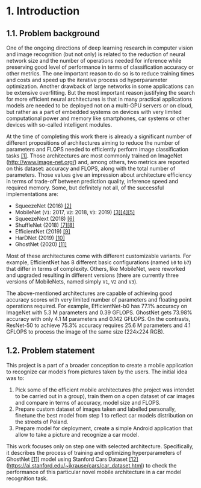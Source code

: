 # 1. Introduction

## 1.1. Problem background <a name="problem-background"></a>

One of the ongoing directions of deep learning research in computer vision and image recognition (but not only) is related to the reduction of neural network size and the number of operations needed for inference while preserving good level of performance in terms of classification accuracy or other metrics. The one important reason to do so is to reduce training times and costs and speed up the iterative process od hyperparameter optimization. Another drawback of large networks in some applications can be extensive overfitting. But the most important reason justifying the search for more efficient neural architectures is that in many practical applications models are needed to be deployed not on a multi-GPU servers or on cloud, but rather as a part of embedded systems on devices with very limited computational power and memory like smartphones, car systems or other devices with so-called intelligent modules.

At the time of completing this work there is already a significant number of different propositions of architectures aiming to reduce the number of parameters and FLOPS needed to efficiently perform image classification tasks [[1]](5_references.md#hollemans2020). Those architectures are most commonly trained on ImageNet (http://www.image-net.org/) and, among others, two metrics are reported on this dataset: accuracy and FLOPS, along with the total number of parameters. Those values give an impression about architecture efficiency in terms of trade-off between prediction quality, inference speed and required memory. Some, but definitely not all, of the successful implementations are:

- SqueezeNet (2016) [[2]](5_references.md#i2016squeezenet)
- MobileNet (`V1`: 2017, `V2`: 2018, `V3`: 2019) [[3]](5_references.md#howard2017mobilenets)[[4]](5_references.md#Sandler_2018)[[5]](5_references.md#Howard_2019)
- SqueezeNext (2018) [[6]](5_references.md#Gholami_2018)
- ShuffleNet (2018) [[7]](5_references.md#Zhang_2018)[[8]](5_references.md#Ma_2018)
- EfficientNet (2019) [[9]](5_references.md#tan2019efficientnet)
- HarDNet (2019) [[10]](5_references.md#Chao_2019)
- GhostNet (2020) [[11]](5_references.md#Han_2020)

Most of these architectures come with different customizable variants. For example, EfficientNet has 8 different basic configurations (named `b0` to `b7`) that differ in terms of complexity. Others, like MobileNet, were reworked and upgraded resulting in different versions (there are currently three versions of MobileNets, named simply `V1`, `V2` and `V3`).

The above-mentioned architectures are capable of achieving good accuracy scores with very limited number of parameters and floating point operations required. For example, EfficientNet-b0 has 77.1% accuracy on ImageNet with 5.3 M parameters and 0.39 GFLOPS. GhostNet gets 73.98% accuracy with only 4.1 M parameters and 0.142 GFLOPS. On the contrasts, ResNet-50 to achieve 75.3% accuracy requires 25.6 M parameters and 4.1 GFLOPS to process the image of the same size (224x224 RGB).

## 1.2. Problem statement <a name="problem-statement"></a>

This project is a part of a broader conception to create a mobile application to recognize car models from pictures taken by the users. The initial idea was to:

1. Pick some of the efficient mobile architectures (the project was intendet to be carried out in a group), train them on a open dataset of car images and compare in terms of accuracy, model size and FLOPS.
2. Prepare custom dataset of images taken and labelled personally, finetune the best model from step 1 to reflect car models distribution on the streets of Poland.
3. Prepare model for deployment, create a simple Android application that allow to take a picture and recognize a car model.

This work focuses only on step one with selected architecture. Specifically, it describes the process of training and optimizing hyperparameters of GhostNet [[11]](5_references.md#Han_2020) model using Stanford Cars Dataset [[12]](5_references.md#KrauseStarkDengFei-Fei_3DRR2013) (https://ai.stanford.edu/~jkrause/cars/car_dataset.html) to check the performance of this particular novel mobile architecture in a car model recognition task.  

